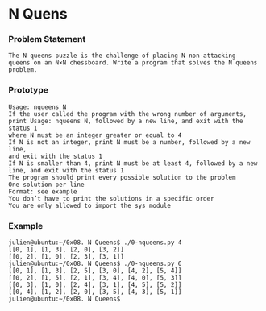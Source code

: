 # N Quens

### Problem Statement
    The N queens puzzle is the challenge of placing N non-attacking
    queens on an N×N chessboard. Write a program that solves the N queens problem.


### Prototype
    Usage: nqueens N
    If the user called the program with the wrong number of arguments,
    print Usage: nqueens N, followed by a new line, and exit with the status 1
    where N must be an integer greater or equal to 4
    If N is not an integer, print N must be a number, followed by a new line,
    and exit with the status 1
    If N is smaller than 4, print N must be at least 4, followed by a new line, and exit with the status 1
    The program should print every possible solution to the problem
    One solution per line
    Format: see example
    You don’t have to print the solutions in a specific order
    You are only allowed to import the sys module

### Example
    julien@ubuntu:~/0x08. N Queens$ ./0-nqueens.py 4
    [[0, 1], [1, 3], [2, 0], [3, 2]]
    [[0, 2], [1, 0], [2, 3], [3, 1]]
    julien@ubuntu:~/0x08. N Queens$ ./0-nqueens.py 6
    [[0, 1], [1, 3], [2, 5], [3, 0], [4, 2], [5, 4]]
    [[0, 2], [1, 5], [2, 1], [3, 4], [4, 0], [5, 3]]
    [[0, 3], [1, 0], [2, 4], [3, 1], [4, 5], [5, 2]]
    [[0, 4], [1, 2], [2, 0], [3, 5], [4, 3], [5, 1]]
    julien@ubuntu:~/0x08. N Queens$
